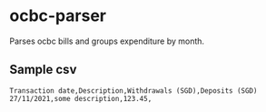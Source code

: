 # ocbc-parser

Parses ocbc bills and groups expenditure by month.

## Sample csv
```
Transaction date,Description,Withdrawals (SGD),Deposits (SGD)
27/11/2021,some description,123.45,
```
